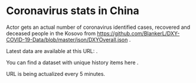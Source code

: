 # Coronavirus stats in China 

Actor gets an actual number of coronavirus identified cases, recovered and deceased people in the Kosovo from https://github.com/BlankerL/DXY-COVID-19-Data/blob/master/json/DXYOverall.json .

Latest data are available at this URL: .

You can find a dataset with unique history items here .

URL is being actualized every 5 minutes.
